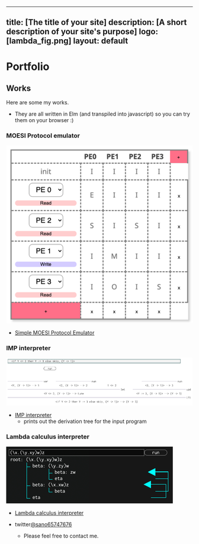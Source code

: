 
---
title: [The title of your site]
description: [A short description of your site's purpose]
logo: [lambda_fig.png]
layout: default
---

# Portfolio

## Works
Here are some my works.
- They are all written in Elm (and transpiled into javascript) so you can try them on your browser :)

### MOESI Protocol emulator
![image](moesi_fig.png)
- [Simple MOESI Protocol Emulator](https://sano-jin.github.io/moesi/moesi.html)

### IMP interpreter
![image](imp_fig.png)
- [IMP interpreter](https://sano-jin.github.io/moesi/moesi.html)
  - prints out the derivation tree for the input program
  
### Lambda calculus interpreter
![image](lambda_fig.png)
- [Lambda calculus interpreter](https://sano-jin.github.io/moesi/moesi.html)




- twitter[@sano65747676](https://twitter.com/sano65747676)
  - Please feel free to contact me.
